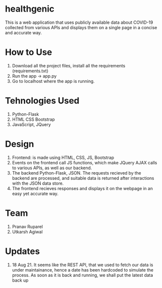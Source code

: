 # healthgenic
This is a web application that uses publicly available data about COVID-19 collected from various APIs and displays them on a single page in a concise and accurate way.

# How to Use
1. Download all the project files, install all the requirements (requirements.txt)
2. Run the app -> app.py
3. Go to localhost where the app is running.

# Tehnologies Used
1. Python-Flask
2. HTML CSS Bootstrap
3. JavaScript, JQuery

# Design
1. Frontend: is made using HTML, CSS, JS, Bootstrap
2. Events on the frontend call JS functions, which make JQuery  AJAX calls to various APIs, as well as our backend.
3. The backend Python-Flask, JSON. The requests recieved by the backend are processed, and suitable data is returned after interactions with the JSON data store.
4. The frontend recieves responses and displays it on the webpage in an easy yet accurate way.

# Team
1. Pranav Ruparel
2. Utkarsh Agiwal


# Updates
1. 18 Aug 21. It seems like the REST API, that we used to fetch our data is under maintainance, hence a date has been hardcoded to simulate the process. As soon as it is back and running, we shall put the latest data back up
